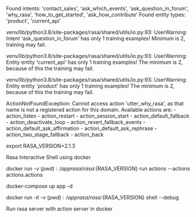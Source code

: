 Found intents: 'contact_sales', 'ask_which_events', 'ask_question_in_forum', 'why_rasa', 'how_to_get_started', 'ask_how_contribute'
Found entity types: 'product', 'current_api'


venv/lib/python3.8/site-packages/rasa/shared/utils/io.py:93: UserWarning: Intent 'ask_question_in_forum' has only 1 training examples! Minimum is 2, training may fail.

venv/lib/python3.8/site-packages/rasa/shared/utils/io.py:93: UserWarning: Entity entity 'current_api' has only 1 training examples! The minimum is 2, because of this the training may fail.

venv/lib/python3.8/site-packages/rasa/shared/utils/io.py:93: UserWarning: Entity entity 'product' has only 1 training examples! The minimum is 2, because of this the training may fail.


ActionNotFoundException: Cannot access action 'utter_why_rasa', as that name is not a registered action for this domain. Available actions are:
	 - action_listen
	 - action_restart
	 - action_session_start
	 - action_default_fallback
	 - action_deactivate_loop
	 - action_revert_fallback_events
	 - action_default_ask_affirmation
	 - action_default_ask_rephrase
	 - action_two_stage_fallback
	 - action_back
     

export RASA_VERSION=2.1.3	

Rasa Interactive Shell using docker

docker run -v $(pwd):/app rasa/rasa:${RASA_VERSION} run actions --actions actions.actions

docker-compose up app -d

docker run -it -v $(pwd):/app rasa/rasa:${RASA_VERSION} shell --debug

Run rasa server with action server in docker